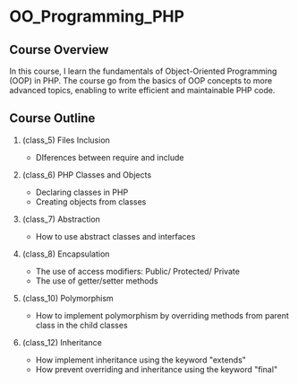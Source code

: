 # OO_Programming_PHP

## Course Overview

In this course, I learn the fundamentals of Object-Oriented Programming (OOP) in PHP. The course go from the basics of OOP concepts to more advanced topics, enabling to write efficient and maintainable PHP code.

## Course Outline

1. (class_5) Files Inclusion
    - DIferences between require and include

2. (class_6) PHP Classes and Objects
    - Declaring classes in PHP
    - Creating objects from classes

3. (class_7) Abstraction
    - How to use abstract classes and interfaces

4. (class_8) Encapsulation
    - The use of access modifiers: Public/ Protected/ Private
    - The use of getter/setter methods

5. (class_10) Polymorphism
    - How to implement polymorphism by overriding methods from parent class in the child classes

6. (class_12) Inheritance
    - How implement inheritance using the keyword "extends"
    - How prevent overriding and inheritance using the keyword "final"